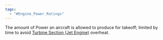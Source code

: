 ```yaml
---
tags:
  - "#Engine_Power_Ratings"
---
```

The amount of Power an aircraft is allowed to produce for takeoff; limited by time to avoid [Turbine Section (Jet Engine)](Turbine%20Section%20(Jet%20Engine).md) overheat.